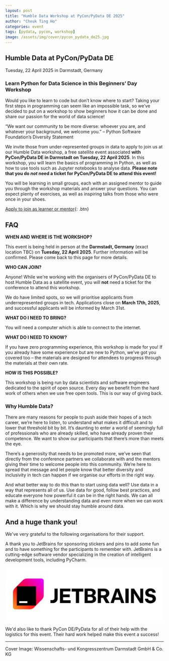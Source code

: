 ```yaml
---
layout: post
title: "Humble Data Workshop at PyCon/PyData DE 2025"
author: "Cheuk Ting Ho"
categories: event
tags: [pydata, pycon, workshop]
image: /assets/img/cover/pycon_pydata_de25.jpg
---
```


## Humble Data at PyCon/PyData DE

Tuesday, 22 April 2025 in Darmstadt, Germany

### Learn Python for Data Science in this Beginners’ Day Workshop
Would you like to learn to code but don’t know where to start? Taking your first steps in programming can seem like an impossible task, so we’ve decided to put on a workshop to show beginners how it can be done and share our passion for the world of data science!

“We want our community to be more diverse: whoever you are, and whatever your background, we welcome you.” – Python Software Foundation’s Diversity Statement

We invite those from under-represented groups in data to apply to join us at our Humble Data workshop, a free satellite event associated **with PyCon/PyData DE in Darmstadt on Tuesday, 22 April 2025**. In this workshop, you will learn the basics of programming in Python, as well as how to use tools such as Jupyter notebooks to analyse data. **Please note that you do _not_ need a ticket for PyCon/PyData DE to attend this event!**

You will be learning in small groups, each with an assigned mentor to guide you through the workshop materials and answer your questions. You can expect plenty of exercises, as well as inspiring talks from those who were once in your shoes.

[Apply to join as learner or mentor](https://docs.google.com/forms/d/e/1FAIpQLScIWb4_mQE5qm-Uq1qPez8hDMmXJtOuxqKMeopoqwGPXh8cfg/viewform?usp=preview){: .btn}

## FAQ

**WHEN AND WHERE IS THE WORKSHOP?**

This event is being held in person at the **Darmstadt, Germany** (exact location TBC) on **Tuesday, 22 April 2025**. Further information will be confirmed. Please come back to this page for more details.  

**WHO CAN JOIN?**

Anyone! While we're working with the organisers of PyCon/PyData DE to host Humble Data as a satellite event, you will **not** need a ticket for the conference to attend this workshop. 

We do have limited spots, so we will prioritise applicants from underrepresented groups in tech. Applications close on **March 17th, 2025**, and successful applicants will be informed by March 31st.

**WHAT DO I NEED TO BRING?**

You will need a computer which is able to connect to the internet.

**WHAT DO I NEED TO KNOW?**

If you have zero programming experience, this workshop is made for you! If you already have some experience but are new to Python, we’ve got you covered too – the materials are designed for attendees to progress through the materials at their own rate.

**HOW IS THIS POSSIBLE?**

This workshop is being run by data scientists and software engineers dedicated to the spirit of open source. Every day we benefit from the hard work of others when we use free open tools. This is our way of giving back.

### Why Humble Data?

There are many reasons for people to push aside their hopes of a tech career, we’re here to listen, to understand what makes it difficult and to lower that threshold bit by bit. It’s daunting to enter a world of seemingly full of professionals who are already skilled, who have already proven their competence. We want to show our participants that there’s more than meets the eye.

There’s a generosity that needs to be promoted more, we’ve seen that directly from the conference partners we collaborate with and the mentors giving their time to welcome people into this community. We’re here to spread that message and let people know that better diversity and inclusivity in tech can happen if we organise our efforts in the right way.

And what better way to do this than to start using data well? Use data in a way that represents all of us. Use data for good, follow best practices, and educate everyone how powerful it can be in the right hands. We can all make a difference by understanding data and even more when we can work with it. Which is why we should stay humble around data.

## And a huge thank you!

We've very grateful to the following organisations for their support.

A thank you to JetBrains for sponsoring stickers and pins to add some fun and to have something for the participants to remember with. JetBrains is a cutting-edge software vendor specializing in the creation of intelligent development tools, including PyCharm.

[![jetbrains](/assets/img/logos/jetbrains-logo-black.png)](https://www.jetbrains.com/pycharm/)

We'd also like to thank PyCon DE/PyData for all of their help with the logistics for this event. Their hard work helped make this event a success! 

---

Cover Image: Wissenschafts- und Kongresszentrum Darmstadt GmbH & Co. KG